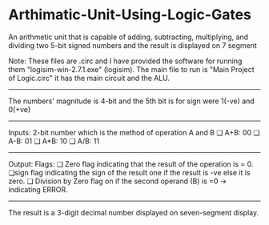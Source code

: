 # Arthimatic-Unit-Using-Logic-Gates
An arithmetic unit that is capable of adding, subtracting, multiplying, and dividing two 5-bit signed numbers and the result is displayed on 7 segment


Note: These files are .circ and I have provided the software for running them "logisim-win-2.7.1.exe"   (logisim).
The main file to run is "Main Project of Logic.circ" it has the main circuit and the ALU.

-------------------------------------------------------------------------------------------------------------------------------------------------------------
The numbers' magnitude is 4-bit and the 5th bit is for sign were 1(-ve) and 0(+ve)

-------------------------------------------------------------------------------------------------------------------------------------------------------------
Inputs:
2-bit number which is the method of operation A and B
      ❑ A+B: 00
      ❑ A-B: 01
      ❑ A*B: 10
      ❑ A/B: 11
    
-------------------------------------------------------------------------------------------------------------------------------------------------------------
Output:
Flags:
      ❑ Zero flag indicating that the result of the operation is = 0.
      ❑sign flag indicating the sign of the result one if the result is -ve else it is zero. 
      ❑ Division by Zero flag on if the second operand (B) is =0 → indicating ERROR.
      
------------------------------------------------------------------------------------------------------------------------------------------------------------
The result is a 3-digit decimal number displayed on seven-segment display.
